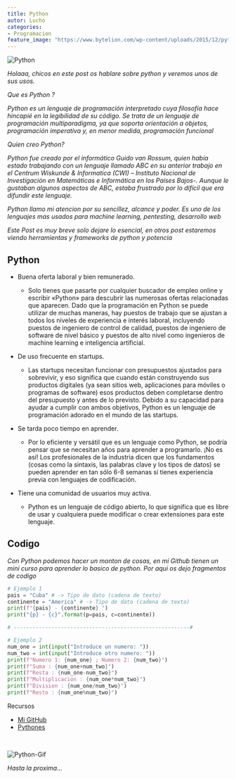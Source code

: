 ```yaml
---
title: Python
autor: Lucho
categories:
- Programacion
feature_image: "https://www.bytelion.com/wp-content/uploads/2015/12/python-banner.png"
---
```


![Python](https://1000marcas.net/wp-content/uploads/2020/11/Python-logo.png)

_Holaaa, chicos en este post os hablare sobre python y veremos unos de sus usos._

_Que es Python ?_

_Python es un lenguaje de programación interpretado cuya filosofía hace hincapié en la legibilidad de su código. Se trata de un lenguaje de programación multiparadigma, ya que soporta orientación a objetos, programación imperativa y, en menor medida, programación funcional_

_Quien creo Python?_

_Python fue creado por el informático Guido van Rossum, quien había estado trabajando con un lenguaje llamado ABC en su anterior trabajo en el Centrum Wiskunde & Informatica (CWI) – Instituto Nacional de Investigación en Matemáticas e Informática en los Países Bajos-. Aunque le gustaban algunos aspectos de ABC, estaba frustrado por lo difícil que era difundir este lenguaje._

_Python llamo mi atencion por su sencillez, alcance y poder. Es uno de los lenguajes mas usados para machine learning, pentesting, desarrollo web_

_Este Post es muy breve solo dejare lo esencial, en otros post estaremos viendo herramientas y frameworks de python y potencia_

## Python

* Buena oferta laboral y bien remunerado.
    * Solo tienes que pasarte por cualquier buscador de empleo online y escribir «Python» para descubrir las numerosas ofertas relacionadas que aparecen. Dado que la programación en Python se puede utilizar de muchas maneras, hay puestos de trabajo que se ajustan a todos los niveles de experiencia e interés laboral, incluyendo puestos de ingeniero de control de calidad, puestos de ingeniero de software de nivel básico y puestos de alto nivel como ingenieros de machine learning e inteligencia artificial.

* De uso frecuente en startups.
    * Las startups necesitan funcionar con presupuestos ajustados para sobrevivir, y eso significa que cuando están construyendo sus productos digitales (ya sean sitios web, aplicaciones para móviles o programas de software) esos productos deben completarse dentro del presupuesto y antes de lo previsto. Debido a su capacidad para ayudar a cumplir con ambos objetivos, Python es un lenguaje de programación adorado en el mundo de las startups.

* Se tarda poco tiempo en aprender.
    * Por lo eficiente y versátil que es un lenguaje como Python, se podría pensar que se necesitan años para aprender a programarlo. ¡No es así! Los profesionales de la industria dicen que los fundamentos (cosas como la sintaxis, las palabras clave y los tipos de datos) se pueden aprender en tan sólo 6-8 semanas si tienes experiencia previa con lenguajes de codificación.

* Tiene una comunidad de usuarios muy activa.
    * Python es un lenguaje de código abierto, lo que significa que es libre de usar y cualquiera puede modificar o crear extensiones para este lenguaje.

## Codigo

_Con Python podemos hacer un monton de cosas, en mi Github tienen un mini curso para aprender lo basico de python. Por aqui os dejo fragmentos de codigo_

```python
# Ejemplo 1
pais = "Cuba" # -> Tipo de dato (cadena de texto)
continente = "America" # -> Tipo de dato (cadena de texto)
print(f"{pais} - {continente} ")
print("{p} - {c}".format(p=pais, c=continente))

# --------------------------------------------------------#

# Ejemplo 2
num_one = int(input("Introduce un numero: "))
num_two = int(input("Introduce otro numero: "))
print(f"Numero 1: {num_one} ; Numero 2: {num_two}")
print(f"Suma : {num_one+num_two}")
print(f"Resta : {num_one-num_two}")
print(f"Multiplicacion : {num_one*num_two}")
print(f"Division : {num_one/num_two}")
print(f"Resto : {num_one%num_two}")
```

Recursos
* [Mi GitHub](https://github.com/Lucho00Cuba/Python)
* [Pythones](https://pythones.net/)

<br>

![Python-Gif](https://i.stack.imgur.com/gmMTp.gif)

_Hasta la proxima..._